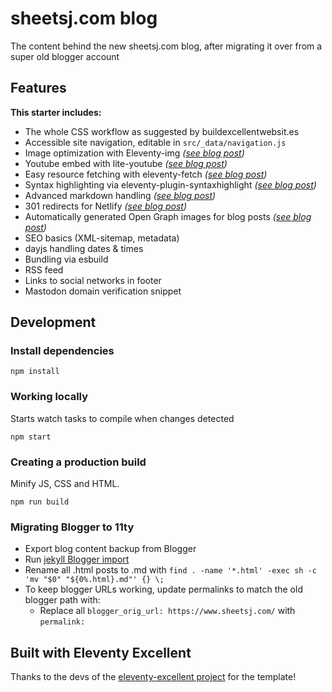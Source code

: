 # sheetsj.com blog

The content behind the new sheetsj.com blog, after migrating it over from a super old blogger account

## Features

**This starter includes:**

- The whole CSS workflow as suggested by buildexcellentwebsit.es
- Accessible site navigation, editable in `src/_data/navigation.js`
- Image optimization with Eleventy-img _([see blog post](https://eleventy-excellent.netlify.app/blog/post-with-an-image/))_
- Youtube embed with lite-youtube _([see blog post](https://eleventy-excellent.netlify.app/blog/post-with-a-video/))_
- Easy resource fetching with eleventy-fetch _([see blog post](https://eleventy-excellent.netlify.app/blog/post-with-fetched-content/))_
- Syntax highlighting via eleventy-plugin-syntaxhighlight _([see blog post](https://eleventy-excellent.netlify.app/blog/post-with-some-code/))_
- Advanced markdown handling _([see blog post](https://eleventy-excellent.netlify.app/blog/post-with-all-the-markdown/))_
- 301 redirects for Netlify _([see blog post](https://eleventy-excellent.netlify.app/blog/post-with-301-redirects/))_
- Automatically generated Open Graph images for blog posts _([see blog post](https://eleventy-excellent.netlify.app/blog/open-graph-images/))_
- SEO basics (XML-sitemap, metadata)
- dayjs handling dates & times
- Bundling via esbuild
- RSS feed
- Links to social networks in footer
- Mastodon domain verification snippet

## Development

### Install dependencies

```
npm install
```

### Working locally

Starts watch tasks to compile when changes detected

```
npm start
```

### Creating a production build

Minify JS, CSS and HTML.

```
npm run build
```

### Migrating Blogger to 11ty

- Export blog content backup from Blogger
- Run [jekyll Blogger import](https://import.jekyllrb.com/docs/blogger/)
- Rename all .html posts to .md with `find . -name '*.html' -exec sh -c 'mv "$0" "${0%.html}.md"' {} \;`
- To keep blogger URLs working, update permalinks to match the old blogger path with:
  - Replace all `blogger_orig_url: https://www.sheetsj.com/` with `permalink: `

## Built with Eleventy Excellent

Thanks to the devs of the [eleventy-excellent project](https://github.com/madrilene/eleventy-excellent) for the template!